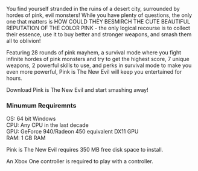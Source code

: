 You find yourself stranded in the ruins of a desert city, surrounded by hordes of pink, evil monsters! While you have plenty of questions, the only one that matters is HOW COULD THEY BESMIRCH THE CUTE BEAUTIFUL REPUTATION OF THE COLOR PINK - the only logical recourse is to collect their essence, use it to buy better and stronger weapons, and smash them all to oblivion!

Featuring 28 rounds of pink mayhem, a survival mode where you fight infinite hordes of pink monsters and try to get the highest score, 7 unique weapons, 2 powerful skills to use, and perks in survival mode to make you even more powerful, Pink is The New Evil will keep you entertained for hours.

Download Pink is The New Evil and start smashing away!

### Minumum Requiremnts

OS: 64 bit Windows  
CPU: Any CPU in the last decade  
GPU: GeForce 940/Radeon 450 equivalent DX11 GPU  
RAM: 1 GB RAM  

Pink is The New Evil requires 350 MB free disk space to install.

An Xbox One controller is required to play with a controller.
